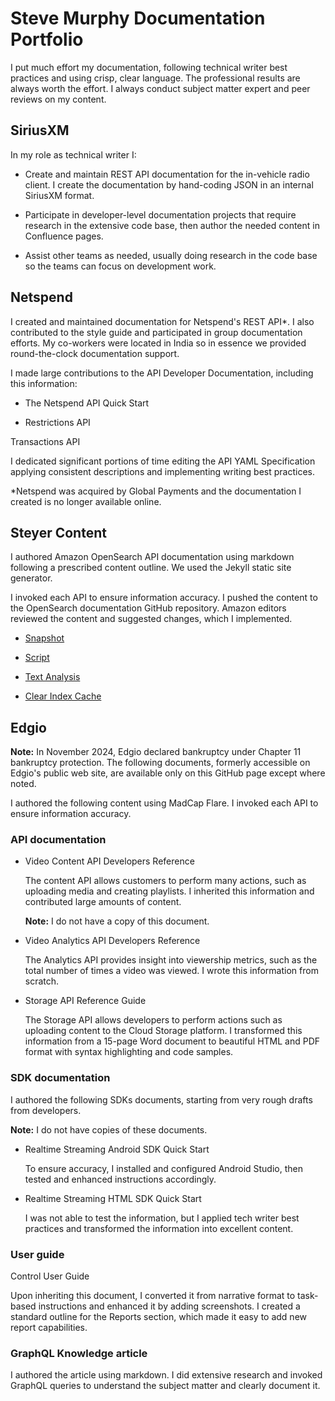 # Steve Murphy Documentation Portfolio

I put much effort my documentation, following technical writer best practices and using crisp, clear language. The professional results are always worth the effort. I always conduct subject matter expert and peer reviews on my content.

## SiriusXM

In my role as technical writer I:

* Create and maintain REST API documentation for the in-vehicle radio client. I create the documentation by hand-coding JSON in an internal SiriusXM format.

* Participate in developer-level documentation projects that require research in the extensive code base, then author the needed content in Confluence pages. 

* Assist other teams as needed, usually doing research in the code base so the teams can focus on development work.

## Netspend

I created and maintained documentation for Netspend's REST API*. I also contributed to the style guide and participated in group documentation efforts. My co-workers were located in India so in essence we provided round-the-clock documentation support. 

I made large contributions to the API Developer Documentation, including this information:

* The Netspend API Quick Start

* Restrictions API

Transactions API

I dedicated significant portions of time editing the API YAML Specification applying consistent descriptions and implementing writing best practices.

*Netspend was acquired by Global Payments and the documentation I created is no longer available online.


## Steyer Content 

I authored Amazon OpenSearch API documentation using markdown following a prescribed content outline. We used the Jekyll static site generator.

I invoked each API to ensure information accuracy. I pushed the content to the OpenSearch documentation GitHub repository. Amazon editors reviewed the content and suggested changes, which I implemented.

* [Snapshot](https://opensearch.org/docs/latest/api-reference/snapshots/index/)

* [Script](https://opensearch.org/docs/latest/api-reference/script-apis/index/)

* [Text Analysis](https://opensearch.org/docs/latest/analyzers/)

* [Clear Index Cache](https://opensearch.org/docs/latest/api-reference/index-apis/clear-index-cache/)

## Edgio

**Note:** In November 2024, Edgio declared bankruptcy under Chapter 11 bankruptcy protection. The following documents, formerly accessible on Edgio's public web site, are available only on this GitHub page except where noted.

I authored the following content using MadCap Flare. I invoked each API to ensure information accuracy. 

### API documentation

* Video Content API Developers Reference

    The content API allows customers to perform many actions, such as uploading media and creating playlists. I inherited this information and contributed large amounts of content. 

    **Note:** I do not have a copy of this document.

* Video Analytics API Developers Reference

    The Analytics API provides insight into viewership metrics, such as the total number of times a video was viewed. I wrote this information from scratch. 

* Storage API Reference Guide

    The Storage API allows developers to perform actions such as uploading content to the Cloud Storage platform. I transformed this information from a 15-page Word document to beautiful HTML and PDF format with syntax highlighting and code samples.

### SDK documentation

I authored the following SDKs documents, starting from very rough drafts from developers.

**Note:** I do not have copies of these documents.

* Realtime Streaming Android SDK Quick Start

    To ensure accuracy, I installed and configured Android Studio, then tested and enhanced instructions accordingly.

* Realtime Streaming HTML SDK Quick Start

    I was not able to test the information, but I applied tech writer best practices and transformed the information into excellent content.

### User guide

Control User Guide

Upon inheriting this document, I converted it from narrative format to task-based instructions and enhanced it by adding screenshots. I created a standard outline for the Reports section, which made it easy to add new report capabilities.  

### GraphQL Knowledge article

I authored the article using markdown. I did extensive research and invoked GraphQL queries to understand the subject matter and clearly document it. 